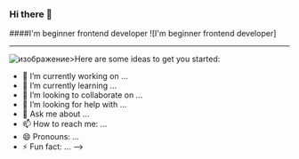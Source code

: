 ### Hi there 👋
####I'm beginner frontend developer
![I'm beginner frontend developer]
<hr>
<img url="https://i.pinimg.com/originals/00/ce/d9/00ced9e445a38c8d2dbd9f9f8d1f1f31.jpg" alt="изображение>"
<!--
**KwikyKu/KwikyKu** is a ✨ _special_ ✨ repository because its `README.md` (this file) appears on your GitHub profile.

Here are some ideas to get you started:

- 🔭 I’m currently working on ...
- 🌱 I’m currently learning ...
- 👯 I’m looking to collaborate on ...
- 🤔 I’m looking for help with ...
- 💬 Ask me about ...
- 📫 How to reach me: ...
- 😄 Pronouns: ...
- ⚡ Fun fact: ...
-->
